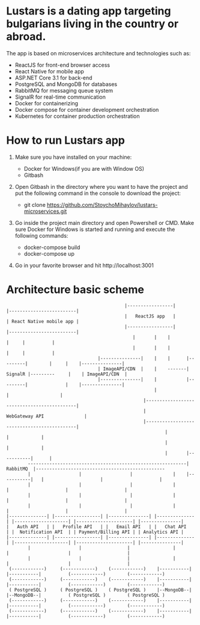 # Lustars is a dating app targeting bulgarians living in the country or abroad. 
The app is based on microservices architecture and technologies such as: 
  - ReactJS for front-end browser access
  - React Native for mobile app
  - ASP.NET Core 3.1 for back-end 
  - PostgreSQL and MongoDB for databases
  - RabbitMQ for messaging queue system
  - SignalR for real-time communication
  - Docker for containerizing
  - Docker compose for container development orchestration
  - Kubernetes for container production orchestration

# How to run Lustars app
1. Make sure you have installed on your machine: 
    - Docker for Windows(if you are with Window OS)
    - Gitbash

2. Open Gitbash in the directory where you want to have the project and put the following command in the console to download the project:
    - git clone https://github.com/StoychoMihaylov/lustars-microservices.git

3. Go inside the project main directory and open Powershell or CMD. Make sure Docker for Windows is started and running and execute the following commands:
    - docker-compose build
    - docker-compose up
    
4. Go in your favorite browser and hit http://localhost:3001




# Architecture basic scheme


                                                |-----------------|                  |-------------------------|
                                                |   ReactJS app   |                  | React Native mobile app |
                                                |-----------------|                  |-------------------------|
                                                   |       |    |                         |     |          |
                                                   |       |    |                         |     |          |
                                      |---------------|    |    |      |---------|        |     |    |---------------|
                                      | ImageAPI/CDN  |    |    -------| SignalR |---------     |    | ImageAPI/CDN  |
                                      |---------------|    |           |---------|              |    |---------------|
                                                           |                |                   |
                                                       |--------------------------------------------|
                                                       |               WebGateway API               |
                                                       |--------------------------------------------|     
                                                               |             |            |
                                                               |             |            |   
                                                               |       |-----------|      |       
            -----------------------------------------------------------| RabbitMQ  |------------------------------------------------
            |                  |                  |               |    |-----------|   |                     |                     |                           
            |                  |                  |               |                    |                     |                     |                  
            |                  |                  |               |                    |                     |                     |                  
            |                  |                  |               |                    |                     |                     |                  
    |--------------| |-----------------| |---------------| |--------------| |--------------------| |---------------------| |---------------|
    |   Auth API   | |   Profile API   | |   Email API   | |   Chat API   | |  Notification API  | | Payment/Billing API | | Analytics API | 
    |--------------| |-----------------| |---------------| |--------------| |--------------------| |---------------------| |---------------|  
            |                  |                 |                |                   |                      |                     |
            |                  |                 |                |                   |                      |                     |
     (------------)     (------------)    (------------)    |-----------|       |-----------|          (------------)        (------------)
     (------------)     (------------)    (------------)    |-----------|       |-----------|          (------------)        (------------) 
     ( PostgreSQL )     ( PostgreSQL )    ( PostgreSQL )    |--MongoDB--|       |--MongoDB--|          ( PostgreSQL )        ( PostgreSQL )
     (------------)     (------------)    (------------)    |-----------|       |-----------|          (------------)        (------------)
     (------------)     (------------)    (------------)    |-----------|       |-----------|          (------------)        (------------)
